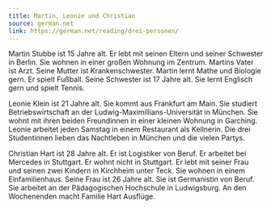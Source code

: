 ```yaml
---
title: Martin, Leonie und Christian
source: german.net
link: https://german.net/reading/drei-personen/
---
```


Martin Stubbe ist 15 Jahre alt. Er lebt mit seinen Eltern und seiner Schwester in Berlin. Sie wohnen in einer großen Wohnung im Zentrum. Martins Vater ist Arzt. Seine Mutter ist Krankenschwester. Martin lernt Mathe und Biologie gern. Er spielt Fußball. Seine Schwester ist 17 Jahre alt. Sie lernt Englisch gern und spielt Tennis.

Leonie Klein ist 21 Jahre alt. Sie kommt aus Frankfurt am Main. Sie studiert Betriebswirtschaft an der Ludwig-Maximillians-Universität in München. Sie wohnt mit ihren beiden Freundinnen in einer kleinen Wohnung in Garching. Leonie arbeitet jeden Samstag in einem Restaurant als Kellnerin. Die drei Studentinnen lieben das Nachtleben in München und die vielen Partys.

Christian Hart ist 28 Jahre alt. Er ist Logistiker von Beruf. Er arbeitet bei Mercedes in Stuttgart. Er wohnt nicht in Stuttgart. Er lebt mit seiner Frau und seinen zwei Kindern in Kirchheim unter Teck. Sie wohnen in einem Einfamilienhaus. Seine Frau ist 26 Jahre alt. Sie ist Germanistin von Beruf. Sie arbeitet an der Pädagogischen Hochschule in Ludwigsburg. An den Wochenenden macht Familie Hart Ausflüge.